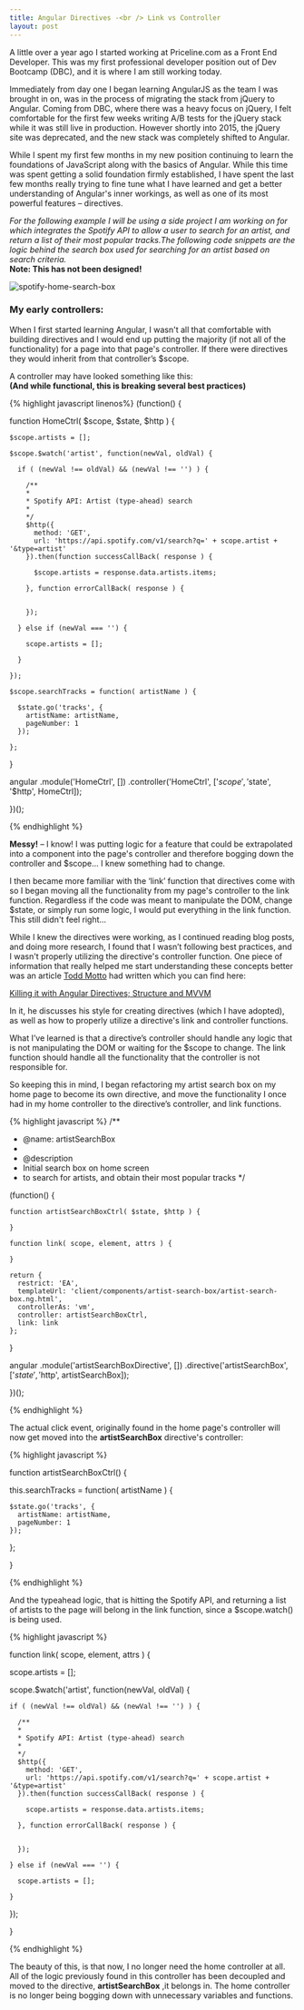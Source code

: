 ```yaml
---
title: Angular Directives -<br /> Link vs Controller
layout: post
---
```


A little over a year ago I started working at Priceline.com as a Front End Developer. This was my first professional developer position out of Dev Bootcamp (DBC), and it is where I am still working today.

Immediately from day one I began learning AngularJS as the team I was brought in on, was in the process of migrating the stack from jQuery to Angular. Coming from DBC, where there was a heavy focus on jQuery, I felt comfortable for the first few weeks writing A/B tests for the jQuery stack while it was still live in production. However shortly into 2015, the jQuery site was deprecated, and the new stack was completely shifted to Angular.

While I spent my first few months in my new position continuing to learn the foundations of JavaScript along with the basics of Angular. While this time was spent getting a solid foundation firmly established, I have spent the last few months really trying to fine tune what I have learned and get a better understanding of Angular's inner workings, as well as one of its most powerful features – directives.

<i>For the following example I will be using a side project I am working on for which integrates the Spotify API to allow a user to search for an artist, and return a list of their most popular tracks.The following code snippets are the logic behind the search box used for searching for an artist based on search criteria.</i><br />
<b>Note: This has not been designed!</b>

<img src="/assets/blog_posts/2015-10-27/home-search-box.png" alt="spotify-home-search-box">

### My early controllers:

When I first started learning Angular, I wasn't all that comfortable with building directives and I would end up putting the majority (if not all of the functionality) for a page into that page's controller. If there were directives they would inherit from that controller’s $scope.

A controller may have looked something like this:<br />
<b>(And while functional, this is breaking several best practices)</b>

{% highlight javascript linenos%}
(function() {

  function HomeCtrl( $scope, $state, $http ) {

    $scope.artists = [];

    $scope.$watch('artist', function(newVal, oldVal) {

      if ( (newVal !== oldVal) && (newVal !== '') ) {

        /**
        *
        * Spotify API: Artist (type-ahead) search
        *
        */
        $http({
          method: 'GET',
          url: 'https://api.spotify.com/v1/search?q=' + scope.artist + '&type=artist'
        }).then(function successCallBack( response ) {

          $scope.artists = response.data.artists.items;

        }, function errorCallBack( response ) {


        });

      } else if (newVal === '') {

        scope.artists = [];

      }

    });

    $scope.searchTracks = function( artistName ) {

      $state.go('tracks', {
        artistName: artistName,
        pageNumber: 1
      });

    };

  }

  angular
    .module('HomeCtrl', [])
    .controller('HomeCtrl', ['$scope', '$state', '$http', HomeCtrl]);

})();

{% endhighlight %}

<b>Messy!</b> – I know! I was putting logic for a feature that could be extrapolated into a component into the page's controller and therefore bogging down the controller and $scope... I knew something had to change.

I then became more familiar with the ‘link’ function that directives come with so I began moving all the functionality from my page's controller to the link function. Regardless if the code was meant to manipulate the DOM, change $state, or simply run some logic, I would put everything in the link function. This still didn't feel right...

While I knew the directives were working, as I continued reading blog posts, and doing more research, I found that I wasn’t following best practices, and I wasn't properly utilizing the directive's controller function. One piece of information that really helped me start understanding these concepts better was an article <a href="http://toddmotto.com/">Todd Motto</a> had written which you can find here:

<a href="http://toddmotto.com/killing-it-with-angular-directives-structure-and-mvvm/">Killing it with Angular Directives; Structure and MVVM</a>

In it, he discusses his style for creating directives (which I have adopted), as well as how to properly utilize a directive's link and controller functions.

What I’ve learned is that a directive’s controller should handle any logic that is not manipulating the DOM or waiting for the $scope to change. The link function should handle all the functionality that the controller is not responsible for.

So keeping this in mind, I began refactoring my artist search box on my home page to become its own directive, and move the functionality I once had in my home controller to the directive’s controller, and link functions.

{% highlight javascript %}
/**
* @name: artistSearchBox
*
* @description
*   Initial search box on home screen
*   to search for artists, and obtain their most popular tracks
*/

(function() {

    function artistSearchBoxCtrl( $state, $http ) {

    }

    function link( scope, element, attrs ) {

    }

    return {
      restrict: 'EA',
      templateUrl: 'client/components/artist-search-box/artist-search-box.ng.html',
      controllerAs: 'vm',
      controller: artistSearchBoxCtrl,
      link: link
    };

  }

  angular
    .module('artistSearchBoxDirective', [])
    .directive('artistSearchBox', ['$state', '$http', artistSearchBox]);

})();

{% endhighlight %}

The actual click event, originally found in the home page's controller will now get moved into the <b>artistSearchBox</b> directive's controller:

{% highlight javascript %}

function artistSearchBoxCtrl() {

  this.searchTracks = function( artistName ) {

    $state.go('tracks', {
      artistName: artistName,
      pageNumber: 1
    });

  };

}

{% endhighlight %}

And the typeahead logic, that is hitting the Spotify API, and returning a list of artists to the page will belong in the link function, since a $scope.watch() is being used.

{% highlight javascript %}

function link( scope, element, attrs ) {

  scope.artists = [];

  scope.$watch('artist', function(newVal, oldVal) {

    if ( (newVal !== oldVal) && (newVal !== '') ) {

      /**
      *
      * Spotify API: Artist (type-ahead) search
      *
      */
      $http({
        method: 'GET',
        url: 'https://api.spotify.com/v1/search?q=' + scope.artist + '&type=artist'
      }).then(function successCallBack( response ) {

        scope.artists = response.data.artists.items;

      }, function errorCallBack( response ) {


      });

    } else if (newVal === '') {

      scope.artists = [];

    }

  });

}

{% endhighlight %}

The beauty of this, is that now, I no longer need the home controller at all. All of the logic previously found in this controller has been decoupled and moved to the directive, <b>artistSearchBox</b> ,it belongs in. The home controller is no longer being bogging down with unnecessary variables and functions.